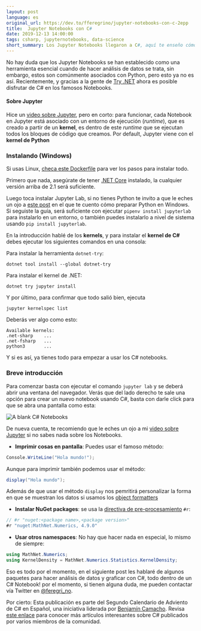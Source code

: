 ```yaml
---
layout: post
language: es
original_url: https://dev.to/fferegrino/jupyter-notebooks-con-c-2epp
title:  Jupyter Notebooks con C# 
date: 2019-12-13 14:00:00
tags: csharp, jupyternotebooks, data-science
short_summary: Los Jupyter Notebooks llegaron a C#, aquí te enseño cómo instalarlos.
---  
```


No hay duda que los Jupyter Notebooks se han establecido como una herramienta esencial cuando de hacer análisis de datos se trata, sin embargo, estos son comúnmente asociados con Python, pero esto ya no es así. Recientemente, y gracias a la gente de [Try .NET](https://github.com/dotnet/try) ahora es posible disfrutar de C# en los famosos Notebooks.


#### Sobre Jupyter  
Hice un [video sobre Jupyter](https://www.youtube.com/watch?v=xcXky3PxVHA), pero en corto: para funcionar, cada Notebook en Jupyter está asociado con un entorno de ejecución (*runtime*), que es creado a partir de un **kernel**, es dentro de este *runtime* que se ejecutan todos los bloques de código que creamos. Por default, Jupyter viene con el **kernel de Python**

### Instalando (Windows)

Si usas Linux, [checa este Dockerfile](https://github.com/fferegrino/scisharp/blob/master/Dockerfile) para ver los pasos para instalar todo.

Primero que nada, asegúrate de tener [.NET Core](https://dotnet.microsoft.com/download/dotnet-core) instalado, la cualquier versión arriba de 2.1 será suficiente.

Luego toca instalar Jupyter Lab, si no tienes Python te invito a que le eches un ojo a [este post](https://dev.to/fferegrino/my-basic-windows-setup-4gdh) en el que te cuento cómo preparar Python en Windows. Si seguiste la guía, será suficiente con ejecutar `pipenv install jupyterlab` para instalarlo en un entorno, o también puedes instalarlo a nivel de sistema usando `pip install jupyterlab`. 

En la introducción hablé de los **kernels**, y para instalar el **kernel de C#** debes ejecutar los siguientes comandos en una consola: 

Para instalar la herramienta `dotnet-try`:

```
dotnet tool install --global dotnet-try
```

Para instalar el kernel de .NET:

```
dotnet try jupyter install
```

Y por último, para confirmar que todo salió bien, ejecuta

```
jupyter kernelspec list
```

Deberás ver algo como esto:

```
Available kernels:
.net-sharp    ...
.net-fsharp   ...
python3       ...
```

Y si es así, ya tienes todo para empezar a usar los C# notebooks.

### Breve introducción  

Para comenzar basta con ejecutar el comando `jupyter lab` y se deberá abrir una ventana del navegador. Verás que del lado derecho te sale una opción para crear un nuevo notebook usando C#, basta con darle click para que se abra una pantalla como esta:


![A blank C# Notebooks](https://thepracticaldev.s3.amazonaws.com/i/haqkknp75dnfu5y6t990.png)

De nueva cuenta, te recomiendo que le eches un ojo a mi [video sobre Jupyter](https://www.youtube.com/watch?v=xcXky3PxVHA) si no sabes nada sobre los Notebooks.  

 - **Imprimir cosas en pantalla**: Puedes usar el famoso método:


```csharp
Console.WriteLine("Hola mundo!");
```

Aunque para imprimir también podemos usar el método:

```csharp
display("Hola mundo");
```

Además de que usar el método `display` nos pemritirá personalizar la forma en que se muestran los datos si usamos los [object formatters](https://github.com/dotnet/try/blob/master/NotebookExamples/csharp/Docs/Object%20formatters.ipynb)

 - **Instalar NuGet packages**: se usa la [directiva de pre-procesamiento](https://thatcsharpguy.com/posts/directivas-de-preprocesamiento-en-c/) `#r`:  

```csharp
// #r "nuget:<package name>,<package version>"
#r "nuget:MathNet.Numerics, 4.9.0"
```

 - **Usar otros namespaces**: No hay que hacer nada en especial, lo mismo de siempre:

```csharp
using MathNet.Numerics;
using KernelDensity = MathNet.Numerics.Statistics.KernelDensity;
``` 

Eso es todo por el momento, en el siguiente post les hablaré de algunos paquetes para hacer análisis de datos y graficar con C#, todo dentro de un C# Notebook! por el momento, si tienen alguna duda, me pueden contactar vía Twitter en [@feregri_no](https://twitter.com/feregri_no).

Por cierto: Esta publicación es parte del Segundo Calendario de Adviento de C# en Español, una iniciativa liderada por [Benjamín Camacho](https://twitter.com/jbenjamincc). Revisa [este enlace](https://aspnetcoremaster.com/calendario-adviento-csharp-2019.html) para conocer más artículos interesantes sobre C# publicados por varios miembros de la comunidad. 
